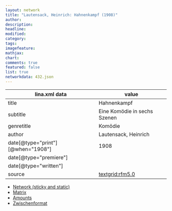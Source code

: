 ```yaml
---
layout: network
title: "Lautensack, Heinrich: Hahnenkampf (1908)"
author:
description:
headline:
modified:
category:
tags:
imagefeature: 
mathjax: 
chart: 
comments: true
featured: false
list: true
networkdata: 432.json
---
```

lina.xml data  | value
------------- | -------------
title|Hahnenkampf
subtitle|Eine Komödie in sechs Szenen
genretitle|Komödie
author|Lautensack, Heinrich
date[@type="print"][@when="1908"]|1908
date[@type="premiere"]|
date[@type="written"]|
source|[textgrid:rfm5.0](https://textgridlab.org/1.0/tgcrud-public/rest/textgrid:rfm5.0/data)



* [Network (sticky and static)](/linas/network432)
* [Matrix](/linas/matrix432)
* [Amounts](/linas/amount432)
* [Zwischenformat](/linas/lina432 )
